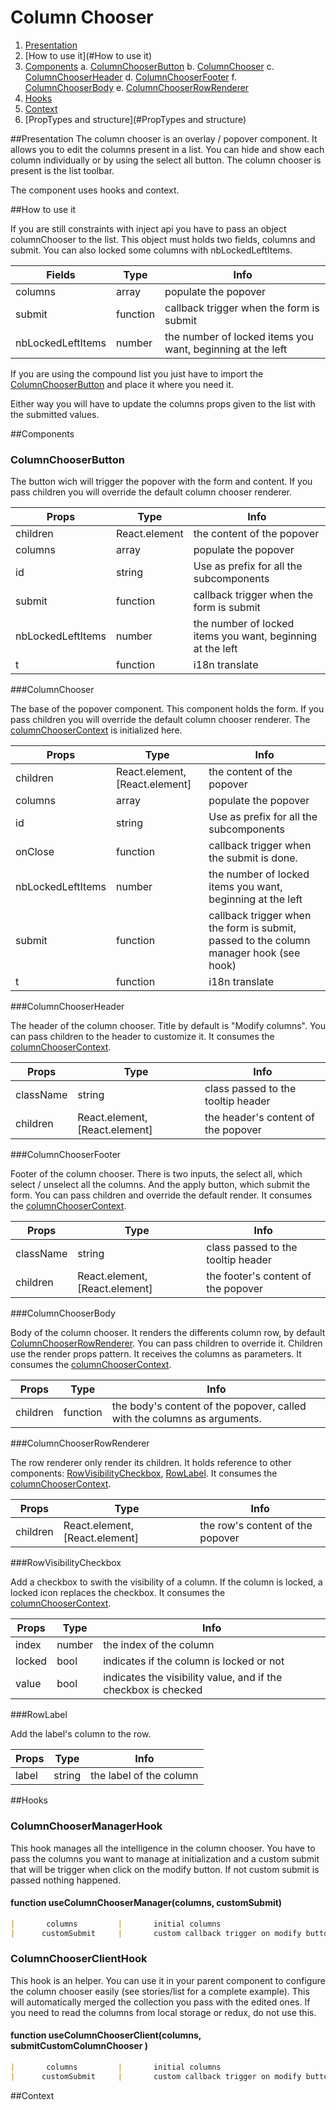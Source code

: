 # Column Chooser


1. [Presentation](#Presentation)
2. [How to use it](#How to use it)
3. [Components](#Components)
	a. [ColumnChooserButton](#ColumnChooserButton)
	b. [ColumnChooser](#ColumnChooser)
	c. [ColumnChooserHeader](#ColumnChooserHeader)
	d. [ColumnChooserFooter](#ColumnChooserFooter)
	f. [ColumnChooserBody](#ColumnChooserBody)
	e. [ColumnChooserRowRenderer](#ColumnChooserRowRenderer)
4. [Hooks](#Hooks)
5. [Context](#Context)
6. [PropTypes and structure](#PropTypes and structure)

##Presentation
The column chooser is an overlay / popover component.
It allows you to edit the columns present in a list.
You can hide and show each column individually or by using the select all button.
The column chooser is present is the list toolbar.

The component uses hooks and context.

##How to use it

If you are still constraints with inject api you have to pass an object columnChooser to the list.
This object must holds two fields, columns and submit. You can also locked some columns with nbLockedLeftItems.

| Fields | Type | Info
|---|---|---|
| columns | array | populate the popover
| submit | function | callback trigger when the form is submit
| nbLockedLeftItems | number | the number of locked items you want, beginning at the left


If you are using the compound list you just have to import the [ColumnChooserButton](#ColumnChooserButton) and place it where you need it.

Either way you will have to update the columns props given to the list with the submitted values.

##Components
### ColumnChooserButton

The button wich will trigger the popover with the form and content.
If you pass children you will override the default column chooser renderer.

| Props | Type | Info
|---|---|---|
| children | React.element | the content of the popover
| columns | array | populate the popover
| id | string | Use as prefix for all the subcomponents
| submit | function | callback trigger when the form is submit
| nbLockedLeftItems | number | the number of locked items you want, beginning at the left
| t | function | i18n translate

###ColumnChooser

The base of the popover component.
This component holds the form. If you pass children you will override the default column chooser renderer.
The [columnChooserContext](#columnChooserContext) is initialized here.

| Props | Type | Info
|---|---|---|
| children | React.element, [React.element] | the content of the popover
| columns | array | populate the popover
| id | string | Use as prefix for all the subcomponents
| onClose | function | callback trigger when the submit is done.
| nbLockedLeftItems | number | the number of locked items you want, beginning at the left
| submit | function | callback trigger when the form is submit, passed to the column manager hook (see hook)
| t | function | i18n translate

###ColumnChooserHeader

The header of the column chooser.
Title by default is "Modify columns".
You can pass children to the header to customize it.
It consumes the [columnChooserContext](#columnChooserContext).

| Props | Type | Info
|---|---|---|
| className | string | class passed to the tooltip header
| children | React.element, [React.element] | the header's content of the popover

###ColumnChooserFooter

Footer of the column chooser.
There is two inputs, the select all, which select / unselect all the columns.
And the apply button, which submit the form.
You can pass children and override the default render.
It consumes the [columnChooserContext](#columnChooserContext).

| Props | Type | Info
|---|---|---|
| className | string | class passed to the tooltip header
| children | React.element, [React.element] | the footer's  content of the popover

###ColumnChooserBody

Body of the column chooser.
It renders the differents column row, by default [ColumnChooserRowRenderer](#ColumnChooserRowRenderer).
You can pass children to override it. Children use the render props pattern. It receives the columns as parameters.
It consumes the [columnChooserContext](#columnChooserContext).

| Props | Type | Info
|---|---|---|
| children | function | the body's  content of the popover, called with the columns as arguments.

###ColumnChooserRowRenderer

The row renderer only render its children.
It holds reference to other components: [RowVisibilityCheckbox](#RowVisibilityCheckbox), [RowLabel](#RowLabel).
It consumes the [columnChooserContext](#columnChooserContext).

| Props | Type | Info
|---|---|---|
| children | React.element, [React.element] | the row's  content of the popover

###RowVisibilityCheckbox

Add a checkbox to swith the visibility of a column.
If the column is locked, a locked icon replaces the checkbox.
It consumes the [columnChooserContext](#columnChooserContext).

| Props | Type | Info
|---|---|---|
| index | number | the index of the column
| locked | bool | indicates if the column is locked or not
| value | bool | indicates the visibility value, and if the checkbox is checked

###RowLabel

Add the label's column to the row.

| Props | Type | Info
|---|---|---|
| label | string | the label of the column

##Hooks
### ColumnChooserManagerHook

This hook manages all the intelligence in the column chooser.
You have to pass the columns you want to manage at initialization and a custom submit that will be trigger
when click on the modify button.
If not custom submit is passed nothing happened.

#### function useColumnChooserManager(columns, customSubmit)

```markdown
|       columns         |    	initial columns    								| array	
|      customSubmit    	|     	custom callback trigger on modify button  		| function
```

### ColumnChooserClientHook

This hook is an helper. You can use it in your parent component to configure the column chooser easily
(see stories/list for a complete example).
This will automatically merged the collection you pass with the edited ones.
If you need to read the columns from local storage or redux, do not use this.

#### function  useColumnChooserClient(columns, submitCustomColumnChooser )

```markdown
|       columns         |    	initial columns    								| array	
|      customSubmit    	|     	custom callback trigger on modify button  		| function
```
##Context
